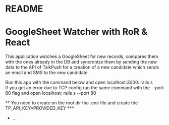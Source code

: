 # README

# GoogleSheet Watcher with RoR & React
 This application watches a GoogleSheet for new records, compares them with the ones already in the DB and syncronize them 
 by sending the new data to the API of TalkPush for a creation of a new candidate which sends an email and SMS to the new candidate

Run this app with the command below and open localhost:3000:
rails s  
If you get an error due to TCP config run the same command with the --port 80 flag and open localhost:
rails s --port 80

 ** You need to create on the root dir the .env file and create the TP_API_KEY=PROVIDED_KEY ***

* ...
